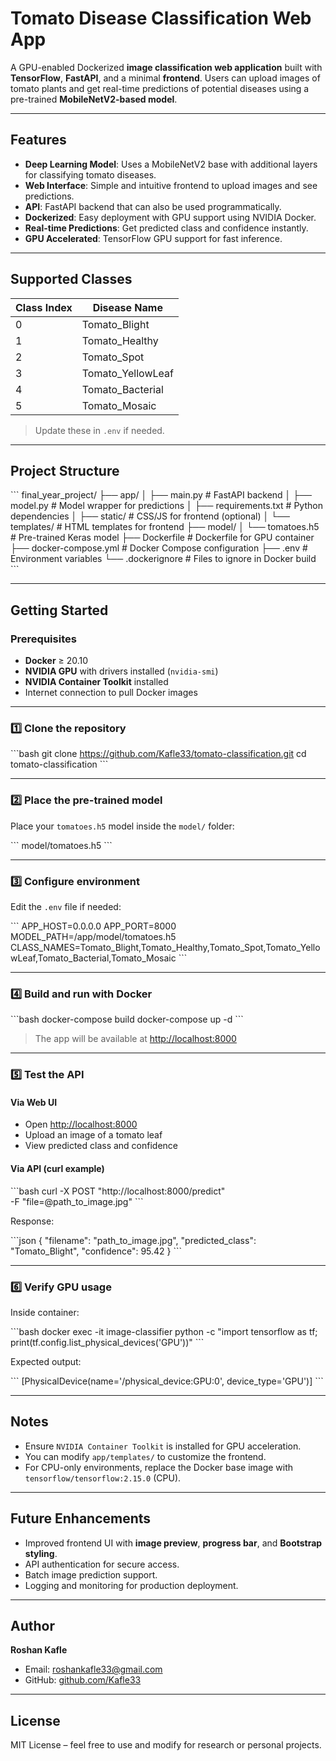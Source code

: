 # Tomato Disease Classification Web App

A GPU-enabled Dockerized **image classification web application** built with **TensorFlow**, **FastAPI**, and a minimal **frontend**. Users can upload images of tomato plants and get real-time predictions of potential diseases using a pre-trained **MobileNetV2-based model**.

---

## Features

- **Deep Learning Model**: Uses a MobileNetV2 base with additional layers for classifying tomato diseases.
- **Web Interface**: Simple and intuitive frontend to upload images and see predictions.
- **API**: FastAPI backend that can also be used programmatically.
- **Dockerized**: Easy deployment with GPU support using NVIDIA Docker.
- **Real-time Predictions**: Get predicted class and confidence instantly.
- **GPU Accelerated**: TensorFlow GPU support for fast inference.

---

## Supported Classes

| Class Index | Disease Name |
|------------|---------------|
| 0          | Tomato_Blight |
| 1          | Tomato_Healthy |
| 2          | Tomato_Spot |
| 3          | Tomato_YellowLeaf |
| 4          | Tomato_Bacterial |
| 5          | Tomato_Mosaic |

> Update these in `.env` if needed.

---

## Project Structure

\`\`\`
final_year_project/
├── app/
│   ├── main.py          # FastAPI backend
│   ├── model.py         # Model wrapper for predictions
│   ├── requirements.txt # Python dependencies
│   ├── static/          # CSS/JS for frontend (optional)
│   └── templates/       # HTML templates for frontend
├── model/
│   └── tomatoes.h5      # Pre-trained Keras model
├── Dockerfile           # Dockerfile for GPU container
├── docker-compose.yml   # Docker Compose configuration
├── .env                 # Environment variables
└── .dockerignore        # Files to ignore in Docker build
\`\`\`

---

## Getting Started

### Prerequisites

- **Docker** ≥ 20.10
- **NVIDIA GPU** with drivers installed (`nvidia-smi`)
- **NVIDIA Container Toolkit** installed
- Internet connection to pull Docker images

---

### 1️⃣ Clone the repository

\`\`\`bash
git clone https://github.com/Kafle33/tomato-classification.git
cd tomato-classification
\`\`\`

---

### 2️⃣ Place the pre-trained model

Place your `tomatoes.h5` model inside the `model/` folder:

\`\`\`
model/tomatoes.h5
\`\`\`

---

### 3️⃣ Configure environment

Edit the `.env` file if needed:

\`\`\`
APP_HOST=0.0.0.0
APP_PORT=8000
MODEL_PATH=/app/model/tomatoes.h5
CLASS_NAMES=Tomato_Blight,Tomato_Healthy,Tomato_Spot,Tomato_YellowLeaf,Tomato_Bacterial,Tomato_Mosaic
\`\`\`

---

### 4️⃣ Build and run with Docker

\`\`\`bash
docker-compose build
docker-compose up -d
\`\`\`

> The app will be available at [http://localhost:8000](http://localhost:8000)

---

### 5️⃣ Test the API

#### Via Web UI

- Open [http://localhost:8000](http://localhost:8000)
- Upload an image of a tomato leaf
- View predicted class and confidence

#### Via API (curl example)

\`\`\`bash
curl -X POST "http://localhost:8000/predict" \
  -F "file=@path_to_image.jpg"
\`\`\`

Response:

\`\`\`json
{
  "filename": "path_to_image.jpg",
  "predicted_class": "Tomato_Blight",
  "confidence": 95.42
}
\`\`\`

---

### 6️⃣ Verify GPU usage

Inside container:

\`\`\`bash
docker exec -it image-classifier python -c "import tensorflow as tf; print(tf.config.list_physical_devices('GPU'))"
\`\`\`

Expected output:

\`\`\`
[PhysicalDevice(name='/physical_device:GPU:0', device_type='GPU')]
\`\`\`

---

## Notes

- Ensure `NVIDIA Container Toolkit` is installed for GPU acceleration.
- You can modify `app/templates/` to customize the frontend.
- For CPU-only environments, replace the Docker base image with `tensorflow/tensorflow:2.15.0` (CPU).

---

## Future Enhancements

- Improved frontend UI with **image preview**, **progress bar**, and **Bootstrap styling**.
- API authentication for secure access.
- Batch image prediction support.
- Logging and monitoring for production deployment.

---

## Author

**Roshan Kafle**
- Email: roshankafle33@gmail.com
- GitHub: [github.com/Kafle33](https://github.com/Kafle33)

---

## License

MIT License – feel free to use and modify for research or personal projects.
